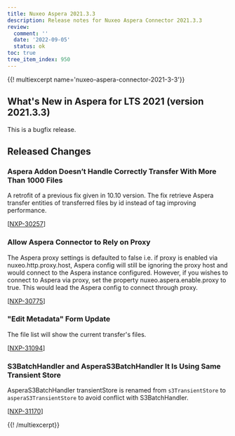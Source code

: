 ```yaml
---
title: Nuxeo Aspera 2021.3.3
description: Release notes for Nuxeo Aspera Connector 2021.3.3
review:
  comment: ''
  date: '2022-09-05'
  status: ok
toc: true
tree_item_index: 950
---
```


{{! multiexcerpt name='nuxeo-aspera-connector-2021-3-3'}}

## What's New in Aspera for LTS 2021 (version 2021.3.3)

This is a bugfix release.

## Released Changes

### Aspera Addon Doesn’t Handle Correctly Transfer With More Than 1000 Files

A retrofit of a previous fix given in 10.10 version.
The fix retrieve Aspera transfer entities of transferred files by id instead of tag improving performance.

[[NXP-30257](https://jira.nuxeo.com/browse/NXP-30257)]

### Allow Aspera Connector to Rely on Proxy

The Aspera proxy settings is defaulted to false i.e. if proxy is enabled via nuxeo.http.proxy.host, Aspera config will still be ignoring the proxy host and would connect to the Aspera instance configured.
However, if you wishes to connect to Aspera via proxy, set the property nuxeo.aspera.enable.proxy to true. This would lead the Aspera config to connect through proxy.

[[NXP-30775](https://jira.nuxeo.com/browse/NXP-30775)]

### "Edit Metadata" Form Update

The file list will show the current transfer's files.

[[NXP-31094](https://jira.nuxeo.com/browse/NXP-31094)]

### S3BatchHandler and AsperaS3BatchHandler It Is Using Same Transient Store

AsperaS3BatchHandler transientStore is renamed from `s3TransientStore` to `asperaS3TransientStore` to avoid conflict with S3BatchHandler.

[[NXP-31170](https://jira.nuxeo.com/browse/NXP-31170)]

{{! /multiexcerpt}}
